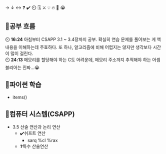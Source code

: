→ ↓ ↔ ❓ ✔️ ⏲️ 🗓️ ⚔️ 💡 🔥 🎵 😭

## 🧠공부 흐름
⏲️ **16:24** 아침부터 CSAPP 3.1 ~ 3.4장까지 공부. 확실히 연습 문제를 풀어보는 게 책 내용을 이해하는데 주효하다. 또 하나, 알고리즘에 비해 어렵지는 않지만 생각보다 시간이 많이 걸린다.  
⏲️ **24:13** 메모리를 할당해야 하는 C도 어려운데, 메모리 주소까지 추적해야 하는 어셈블리어는 진짜...😭  

## 🐍파이썬 학습
- items()

## 📓컴퓨터 시스템(CSAPP)
- 3.5 산술 연산과 논리 연산 
    - ✔️쉬프트 연산 
        - sarq %cl %rax
    - ❓특수 산술연산





